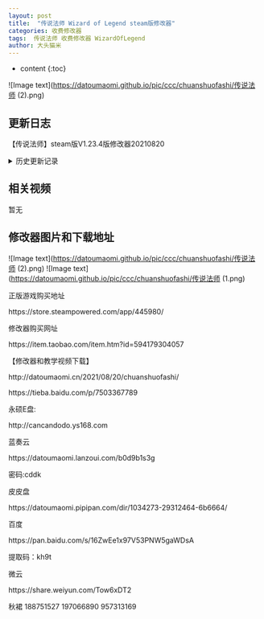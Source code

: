 ```yaml
---
layout: post
title:  "传说法师 Wizard of Legend steam版修改器"
categories: 收费修改器
tags:  传说法师 收费修改器 WizardOfLegend
author: 大头猫米
---
```


* content
{:toc}

![Image text](https://datoumaomi.github.io/pic/ccc/chuanshuofashi/传说法师 (2).png)

##  更新日志

【传说法师】steam版V1.23.4版修改器20210820




<details>
<summary>历史更新记录</summary><p></p>
无
<p></p>
</details>

## 相关视频
暂无

## 修改器图片和下载地址

![Image text](https://datoumaomi.github.io/pic/ccc/chuanshuofashi/传说法师 (2).png)
![Image text](https://datoumaomi.github.io/pic/ccc/chuanshuofashi/传说法师 (1.png)

<p>正版游戏购买地址</p>
https://store.steampowered.com/app/445980/
<p></p>
修改器购买网址<p></p>
https://item.taobao.com/item.htm?id=594179304057
<p></p>
【修改器和教学视频下载】
<p></p>
http://datoumaomi.cn/2021/08/20/chuanshuofashi/
<p></p>
https://tieba.baidu.com/p/7503367789
<p></p>
永硕E盘:
<p></p>
http://cancandodo.ys168.com
<p></p>
蓝奏云
<p></p>
https://datoumaomi.lanzoui.com/b0d9b1s3g
<p></p>
密码:cddk
<p></p>
皮皮盘
<p></p>
https://datoumaomi.pipipan.com/dir/1034273-29312464-6b6664/
<p></p>
百度
<p></p>
https://pan.baidu.com/s/16ZwEe1x97V53PNW5gaWDsA
<p></p>
提取码：kh9t 
<p></p>
微云
<p></p>
https://share.weiyun.com/Tow6xDT2
<p></p>
<p>秋裙 188751527 197066890 957313169</p>


